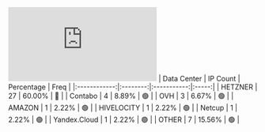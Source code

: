 ![Diagramm](https://github.com/obajay/StateSync-snapshots/blob/main/Projects/Qwoyn/1/README.md)
| Data Center | IP Count | Percentage | Freq |
|:------------:|:--------:|:-----------:|:-----:|
| HETZNER | 27 | 60.00% | 🔴 |
| Contabo | 4 | 8.89% | 🟢 |
| OVH | 3 | 6.67% | 🟢 |
| AMAZON | 1 | 2.22% | 🟢 |
| HIVELOCITY | 1 | 2.22% | 🟢 |
| Netcup | 1 | 2.22% | 🟢 |
| Yandex.Cloud | 1 | 2.22% | 🟢 |
| OTHER | 7 | 15.56% | 🟢 |